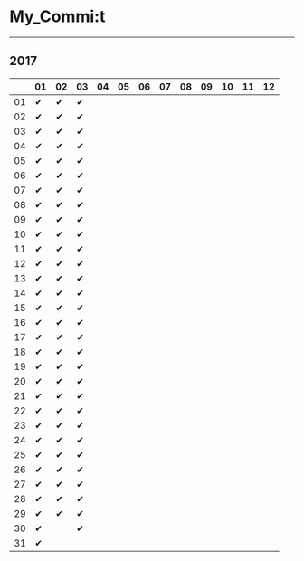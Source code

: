 # My_Commi:t

---

## 2017

|  |01|02|03|04|05|06|07|08|09|10|11|12|
|----|----|----|----|----|----|----|----|----|----|----|----|----|
|01|✔ |✔ |✔ |  |  |  |  |  |  |  |  |  |
|02|✔ |✔ |✔ |  |  |  |  |  |  |  |  |  |
|03|✔ |✔ |✔ |  |  |  |  |  |  |  |  |  |
|04|✔ |✔ |✔ |  |  |  |  |  |  |  |  |  |
|05|✔ |✔ |✔ |  |  |  |  |  |  |  |  |  |
|06|✔ |✔ |✔ |  |  |  |  |  |  |  |  |  |
|07|✔ |✔ |✔ |  |  |  |  |  |  |  |  |  |
|08|✔ |✔ |✔ |  |  |  |  |  |  |  |  |  |
|09|✔ |✔ |✔ |  |  |  |  |  |  |  |  |  |
|10|✔ |✔ |✔ |  |  |  |  |  |  |  |  |  |
|11|✔ |✔ |✔ |  |  |  |  |  |  |  |  |  |
|12|✔ |✔ |✔ |  |  |  |  |  |  |  |  |  |
|13|✔ |✔ |✔ |  |  |  |  |  |  |  |  |  |
|14|✔ |✔ |✔ |  |  |  |  |  |  |  |  |  |
|15|✔ |✔ |✔ |  |  |  |  |  |  |  |  |  |
|16|✔ |✔ |✔ |  |  |  |  |  |  |  |  |  |
|17|✔ |✔ |✔ |  |  |  |  |  |  |  |  |  |
|18|✔ |✔ |✔ |  |  |  |  |  |  |  |  |  |
|19|✔ |✔ |✔ |  |  |  |  |  |  |  |  |  |
|20|✔ |✔ |✔ |  |  |  |  |  |  |  |  |  |
|21|✔ |✔ |✔ |  |  |  |  |  |  |  |  |  |
|22|✔ |✔ |✔ |  |  |  |  |  |  |  |  |  |
|23|✔ |✔ |✔ |  |  |  |  |  |  |  |  |  |
|24|✔ |✔ |✔ |  |  |  |  |  |  |  |  |  |
|25|✔ |✔ |✔ |  |  |  |  |  |  |  |  |  |
|26|✔ |✔ |✔ |  |  |  |  |  |  |  |  |  |
|27|✔ |✔ |✔ |  |  |  |  |  |  |  |  |  |
|28|✔ |✔ |✔ |  |  |  |  |  |  |  |  |  |
|29|✔ |✔ |✔ |  |  |  |  |  |  |  |  |  |
|30|✔ |  |✔ |  |  |  |  |  |  |  |  |  |
|31|✔ |  |  |  |  |  |  |  |  |  |  |  |

